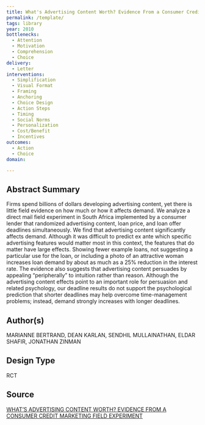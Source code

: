 ```yaml
---
title: What's Advertising Content Worth? Evidence From a Consumer Credit Marketing Field Experiment
permalink: /template/
tags: library 
year: 2010
bottlenecks: 
  - Attention 
  - Motivation
  - Comprehension 
  - Choice 
delivery: 
  - Letter 
interventions: 
  - Simplification 
  - Visual Format 
  - Framing 
  - Anchoring 
  - Choice Design 
  - Action Steps  
  - Timing 
  - Social Norms 
  - Personalization 
  - Cost/Benefit 
  - Incentives
outcomes:
  - Action 
  - Choice 
domain: 

---
```

## Abstract Summary

Firms spend billions of dollars developing advertising content, yet there is
little field evidence on how much or how it affects demand. We analyze a direct
mail field experiment in South Africa implemented by a consumer lender that
randomized advertising content, loan price, and loan offer deadlines simultaneously.
We find that advertising content significantly affects demand. Although it
was difficult to predict ex ante which specific advertising features would matter
most in this context, the features that do matter have large effects. Showing fewer
example loans, not suggesting a particular use for the loan, or including a photo
of an attractive woman increases loan demand by about as much as a 25% reduction
in the interest rate. The evidence also suggests that advertising content
persuades by appealing “peripherally” to intuition rather than reason. Although
the advertising content effects point to an important role for persuasion and related
psychology, our deadline results do not support the psychological prediction
that shorter deadlines may help overcome time-management problems; instead,
demand strongly increases with longer deadlines.

## Author(s)

MARIANNE BERTRAND, DEAN KARLAN, SENDHIL MULLAINATHAN, ELDAR SHAFIR, JONATHAN ZINMAN

## Design Type

RCT

## Source

<a href="https://www.povertyactionlab.org/sites/default/files/publications/13%20Marketing%20Feb%2010.pdf">WHAT’S ADVERTISING CONTENT WORTH? EVIDENCE FROM A CONSUMER CREDIT MARKETING FIELD EXPERIMENT</a>
